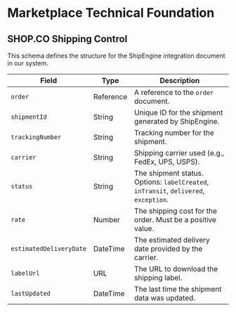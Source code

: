 # Marketplace Technical Foundation
## SHOP.CO Shipping Control

This schema defines the structure for the ShipEngine integration document in our system.

| Field                  | Type         | Description                                                                  |
|------------------------|--------------|------------------------------------------------------------------------------|
| `order`                | Reference    | A reference to the `order` document.                                         |
| `shipmentId`           | String       | Unique ID for the shipment generated by ShipEngine.                          |
| `trackingNumber`       | String       | Tracking number for the shipment.                                            |
| `carrier`              | String       | Shipping carrier used (e.g., FedEx, UPS, USPS).                              |
| `status`               | String       | The shipment status. Options: `labelCreated`, `inTransit`, `delivered`, `exception`. |
| `rate`                 | Number       | The shipping cost for the order. Must be a positive value.                   |
| `estimatedDeliveryDate`| DateTime     | The estimated delivery date provided by the carrier.                         |
| `labelUrl`             | URL          | The URL to download the shipping label.                                      |
| `lastUpdated`          | DateTime     | The last time the shipment data was updated.                                 |
